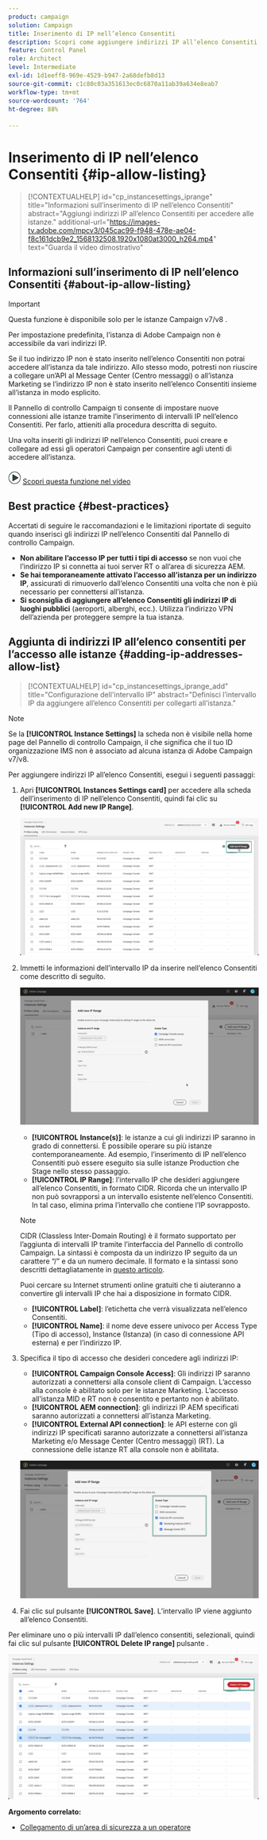 ```yaml
---
product: campaign
solution: Campaign
title: Inserimento di IP nell’elenco Consentiti
description: Scopri come aggiungere indirizzi IP all’elenco Consentiti nel Pannello di controllo Campaign per accedere alle istanze
feature: Control Panel
role: Architect
level: Intermediate
exl-id: 1d1eeff8-969e-4529-b947-2a68defb8d13
source-git-commit: c1c80c03a351613ec0c6870a11ab39a634e8eab7
workflow-type: tm+mt
source-wordcount: '764'
ht-degree: 88%

---
```


# Inserimento di IP nell’elenco Consentiti {#ip-allow-listing}

>[!CONTEXTUALHELP]
>id="cp_instancesettings_iprange"
>title="Informazioni sull’inserimento di IP nell’elenco Consentiti"
>abstract="Aggiungi indirizzi IP all’elenco Consentiti per accedere alle istanze."
>additional-url="https://images-tv.adobe.com/mpcv3/045cac99-f948-478e-ae04-f8c161dcb9e2_1568132508.1920x1080at3000_h264.mp4" text="Guarda il video dimostrativo"

## Informazioni sull’inserimento di IP nell’elenco Consentiti {#about-ip-allow-listing}

>[!IMPORTANT]
>
>Questa funzione è disponibile solo per le istanze Campaign v7/v8 .

Per impostazione predefinita, l’istanza di Adobe Campaign non è accessibile da vari indirizzi IP.

Se il tuo indirizzo IP non è stato inserito nell’elenco Consentiti non potrai accedere all’istanza da tale indirizzo. Allo stesso modo, potresti non riuscire a collegare un’API al Message Center (Centro messaggi) o all’istanza Marketing se l’indirizzo IP non è stato inserito nell’elenco Consentiti insieme all’istanza in modo esplicito.

Il Pannello di controllo Campaign ti consente di impostare nuove connessioni alle istanze tramite l’inserimento di intervalli IP nell’elenco Consentiti. Per farlo, attieniti alla procedura descritta di seguito.

Una volta inseriti gli indirizzi IP nell’elenco Consentiti, puoi creare e collegare ad essi gli operatori Campaign per consentire agli utenti di accedere all’istanza.

![](assets/do-not-localize/how-to-video.png) [Scopri questa funzione nel video](https://experienceleague.adobe.com/docs/campaign-classic-learn/control-panel/instance-settings/ip-allow-listing.html#instance-settings)

## Best practice {#best-practices}

Accertati di seguire le raccomandazioni e le limitazioni riportate di seguito quando inserisci gli indirizzi IP nell’elenco Consentiti dal Pannello di controllo Campaign.

* **Non abilitare l’accesso IP per tutti i tipi di accesso** se non vuoi che l’indirizzo IP si connetta ai tuoi server RT o all’area di sicurezza AEM.
* **Se hai temporaneamente attivato l’accesso all’istanza per un indirizzo IP**, assicurati di rimuoverlo dall’elenco Consentiti una volta che non è più necessario per connettersi all’istanza.
* **Si sconsiglia di aggiungere all’elenco Consentiti gli indirizzi IP di luoghi pubblici** (aeroporti, alberghi, ecc.). Utilizza l’indirizzo VPN dell’azienda per proteggere sempre la tua istanza.

## Aggiunta di indirizzi IP all’elenco consentiti per l’accesso alle istanze {#adding-ip-addresses-allow-list}

>[!CONTEXTUALHELP]
>id="cp_instancesettings_iprange_add"
>title="Configurazione dell&#39;intervallo IP"
>abstract="Definisci l’intervallo IP da aggiungere all’elenco Consentiti per collegarti all’istanza."

>[!NOTE]
>
>Se la **[!UICONTROL Instance Settings]** la scheda non è visibile nella home page del Pannello di controllo Campaign, il che significa che il tuo ID organizzazione IMS non è associato ad alcuna istanza di Adobe Campaign v7/v8.

Per aggiungere indirizzi IP all’elenco Consentiti, esegui i seguenti passaggi:

1. Apri **[!UICONTROL Instances Settings card]** per accedere alla scheda dell’inserimento di IP nell’elenco Consentiti, quindi fai clic su **[!UICONTROL Add new IP Range]**.



   ![](assets/ip_whitelist_list1.png)

1. Immetti le informazioni dell’intervallo IP da inserire nell’elenco Consentiti come descritto di seguito.

   ![](assets/ip_whitelist_add1.png)

   * **[!UICONTROL Instance(s)]**: le istanze a cui gli indirizzi IP saranno in grado di connettersi. È possibile operare su più istanze contemporaneamente. Ad esempio, l’inserimento di IP nell’elenco Consentiti può essere eseguito sia sulle istanze Production che Stage nello stesso passaggio.
   * **[!UICONTROL IP Range]**: l’intervallo IP che desideri aggiungere all’elenco Consentiti, in formato CIDR. Ricorda che un intervallo IP non può sovrapporsi a un intervallo esistente nell’elenco Consentiti. In tal caso, elimina prima l’intervallo che contiene l’IP sovrapposto.

   >[!NOTE]
   >
   >CIDR (Classless Inter-Domain Routing) è il formato supportato per l’aggiunta di intervalli IP tramite l’interfaccia del Pannello di controllo Campaign. La sintassi è composta da un indirizzo IP seguito da un carattere “/” e da un numero decimale. Il formato e la sintassi sono descritti dettagliatamente in [questo articolo](https://whatismyipaddress.com/cidr).
   >
   >Puoi cercare su Internet strumenti online gratuiti che ti aiuteranno a convertire gli intervalli IP che hai a disposizione in formato CIDR.

   * **[!UICONTROL Label]**: l’etichetta che verrà visualizzata nell’elenco Consentiti.
   * **[!UICONTROL Name]**: il nome deve essere univoco per Access Type (Tipo di accesso), Instance (Istanza) (in caso di connessione API esterna) e per l’indirizzo IP.


1. Specifica il tipo di accesso che desideri concedere agli indirizzi IP:

   * **[!UICONTROL Campaign Console Access]**: Gli indirizzi IP saranno autorizzati a connettersi alla console client di Campaign. L’accesso alla console è abilitato solo per le istanze Marketing. L’accesso all’istanza MID e RT non è consentito e pertanto non è abilitato.
   * **[!UICONTROL AEM connection]**: gli indirizzi IP AEM specificati saranno autorizzati a connettersi all’istanza Marketing.
   * **[!UICONTROL External API connection]**: le API esterne con gli indirizzi IP specificati saranno autorizzate a connettersi all’istanza Marketing e/o Message Center (Centro messaggi) (RT). La connessione delle istanze RT alla console non è abilitata.

   ![](assets/ip_whitelist_acesstype.png)

1. Fai clic sul pulsante **[!UICONTROL Save]**. L’intervallo IP viene aggiunto all’elenco Consentiti.

   <!--![](assets/ip_whitelist_added.png)-->

Per eliminare uno o più intervalli IP dall’elenco consentiti, selezionali, quindi fai clic sul pulsante **[!UICONTROL Delete IP range]** pulsante .

![](assets/ip_whitelist_delete.png)

**Argomento correlato:**

* [Collegamento di un’area di sicurezza a un operatore](https://docs.adobe.com/content/help/it-IT/campaign-classic/using/installing-campaign-classic/additional-configurations/configuring-campaign-server.html#Linking_a_security_zone_to_an_operator)
